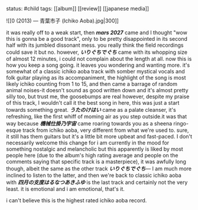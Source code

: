status: #child 
tags: [[album]] [[review]] [[japanese media]]

![[0 (2013) — 青葉市子 (Ichiko Aoba).jpg|300]]

it was really off to a weak start, then ***mars 2027*** came and I thought "wow this is gonna be a good track", only to be pretty disappointed in its second half with its jumbled dissonant mess. you really think the field recordings could save it but no. however, ***いりぐちでぐち*** came with its whopping size of almost 12 minutes, i could not complain about the length at all. now this is how you keep a song going. it leaves you wondering and wanting more. it's somewhat of a classic ichiko aoba track with somber mystical vocals and folk guitar playing as its accompaniment, the highlight of the song is most likely ichiko counting from 1 to 15, and then came a barrage of random animal noises-it doesn't sound as good written down and it's almost pretty silly too, but trust me, the goosebumps are real however, despite my praise of this track, I wouldn't call it the best song in here, this was just a start towards something great. ***うたのけはい*** came as a palate cleanser, it's refreshing, like the first whiff of moming air as you step outside.it was that way because ***機械仕掛乃宇宙*** came roaring towards you as a sheena ringo-esque track from ichiko aoba, very different from what we're used to. sure, it still has them guitars but it's a little bit more upbeat and fast-paced. I don't necessarily welcome this change for i am currently in the mood for something nostalgic and melancholic but this apparently is liked by most people here (due to the album's high rating average and people on the comments saying that specific track is a masterpiece), it was awfully long though, albeit the same as the other track ***いりぐちでぐち***— I am much more inclined to listen to the latter, and then we're back to classic ichiko aoba with ***四月の支度はるなつあきふゆ*** is the last track and certainly not the very least. it is emotional and i am emotional, that's it.

i can't believe this is the highest rated ichiko aoba record.